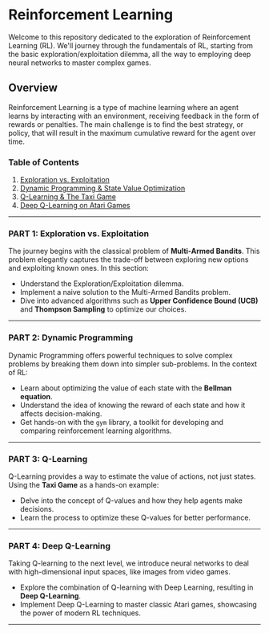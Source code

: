 # Reinforcement Learning

Welcome to this repository dedicated to the exploration of Reinforcement Learning (RL). We'll journey through the fundamentals of RL, starting from the basic exploration/exploitation dilemma, all the way to employing deep neural networks to master complex games.

## Overview

Reinforcement Learning is a type of machine learning where an agent learns by interacting with an environment, receiving feedback in the form of rewards or penalties. The main challenge is to find the best strategy, or policy, that will result in the maximum cumulative reward for the agent over time.

### Table of Contents

1. [Exploration vs. Exploitation](#part-1-exploration-vs-exploitation)
2. [Dynamic Programming & State Value Optimization](#part-2-dynamic-programming)
3. [Q-Learning & The Taxi Game](#part-3-q-learning)
4. [Deep Q-Learning on Atari Games](#part-4-deep-q-learning)

---

### PART 1: Exploration vs. Exploitation

The journey begins with the classical problem of **Multi-Armed Bandits**. This problem elegantly captures the trade-off between exploring new options and exploiting known ones. In this section:

- Understand the Exploration/Exploitation dilemma.
- Implement a naive solution to the Multi-Armed Bandits problem.
- Dive into advanced algorithms such as **Upper Confidence Bound (UCB)** and **Thompson Sampling** to optimize our choices.

---

### PART 2: Dynamic Programming

Dynamic Programming offers powerful techniques to solve complex problems by breaking them down into simpler sub-problems. In the context of RL:

- Learn about optimizing the value of each state with the **Bellman equation**.
- Understand the idea of knowing the reward of each state and how it affects decision-making.
- Get hands-on with the `gym` library, a toolkit for developing and comparing reinforcement learning algorithms.

---

### PART 3: Q-Learning

Q-Learning provides a way to estimate the value of actions, not just states. Using the **Taxi Game** as a hands-on example:

- Delve into the concept of Q-values and how they help agents make decisions.
- Learn the process to optimize these Q-values for better performance.

---

### PART 4: Deep Q-Learning

Taking Q-learning to the next level, we introduce neural networks to deal with high-dimensional input spaces, like images from video games.

- Explore the combination of Q-learning with Deep Learning, resulting in **Deep Q-Learning**.
- Implement Deep Q-Learning to master classic Atari games, showcasing the power of modern RL techniques.

---
